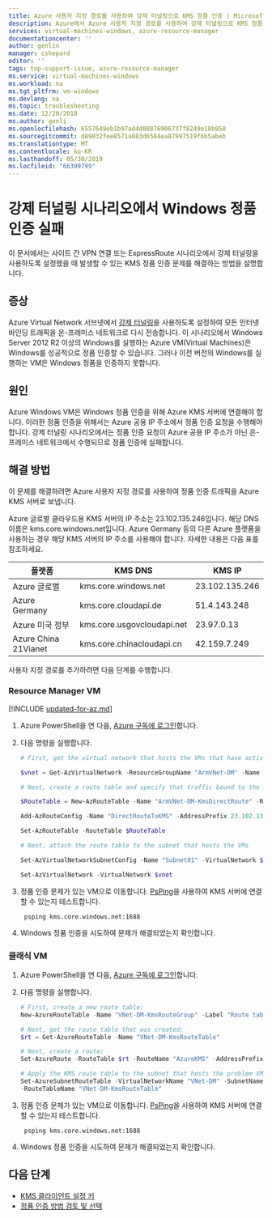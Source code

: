 ```yaml
---
title: Azure 사용자 지정 경로를 사용하여 강제 터널링으로 KMS 정품 인증 | Microsoft Docs
description: Azure에서 Azure 사용자 지정 경로를 사용하여 강제 터널링으로 KMS 정품 인증을 수행하는 방법을 보여줍니다.
services: virtual-machines-windows, azure-resource-manager
documentationcenter: ''
author: genlin
manager: cshepard
editor: ''
tags: top-support-issue, azure-resource-manager
ms.service: virtual-machines-windows
ms.workload: na
ms.tgt_pltfrm: vm-windows
ms.devlang: na
ms.topic: troubleshooting
ms.date: 12/20/2018
ms.author: genli
ms.openlocfilehash: 6557649eb1b97ad4d88876906737f8249e18b958
ms.sourcegitcommit: d89032fee8571a683d6584ea87997519f6b5abeb
ms.translationtype: MT
ms.contentlocale: ko-KR
ms.lasthandoff: 05/30/2019
ms.locfileid: "66399799"
---
```

# <a name="windows-activation-fails-in-forced-tunneling-scenario"></a>강제 터널링 시나리오에서 Windows 정품 인증 실패

이 문서에서는 사이트 간 VPN 연결 또는 ExpressRoute 시나리오에서 강제 터널링을 사용하도록 설정했을 때 발생할 수 있는 KMS 정품 인증 문제를 해결하는 방법을 설명합니다.

## <a name="symptom"></a>증상

Azure Virtual Network 서브넷에서 [강제 터널링](../../vpn-gateway/vpn-gateway-forced-tunneling-rm.md)을 사용하도록 설정하여 모든 인터넷 바인딩 트래픽을 온-프레미스 네트워크로 다시 전송합니다. 이 시나리오에서 Windows Server 2012 R2 이상의 Windows를 실행하는 Azure VM(Virtual Machines)은 Windows를 성공적으로 정품 인증할 수 있습니다. 그러나 이전 버전의 Windows를 실행하는 VM은 Windows 정품을 인증하지 못합니다.

## <a name="cause"></a>원인

Azure Windows VM은 Windows 정품 인증을 위해 Azure KMS 서버에 연결해야 합니다. 이러한 정품 인증을 위해서는 Azure 공용 IP 주소에서 정품 인증 요청을 수행해야 합니다. 강제 터널링 시나리오에서는 정품 인증 요청이 Azure 공용 IP 주소가 아닌 온-프레미스 네트워크에서 수행되므로 정품 인증에 실패합니다.

## <a name="solution"></a>해결 방법

이 문제를 해결하려면 Azure 사용자 지정 경로를 사용하여 정품 인증 트래픽을 Azure KMS 서버로 보냅니다.

Azure 글로벌 클라우드용 KMS 서버의 IP 주소는 23.102.135.246입니다. 해당 DNS 이름은 kms.core.windows.net입니다. Azure Germany 등의 다른 Azure 플랫폼을 사용하는 경우 해당 KMS 서버의 IP 주소를 사용해야 합니다. 자세한 내용은 다음 표를 참조하세요.

|플랫폼| KMS DNS|KMS IP|
|------|-------|-------|
|Azure 글로벌|kms.core.windows.net|23.102.135.246|
|Azure Germany|kms.core.cloudapi.de|51.4.143.248|
|Azure 미국 정부|kms.core.usgovcloudapi.net|23.97.0.13|
|Azure China 21Vianet|kms.core.chinacloudapi.cn|42.159.7.249|


사용자 지정 경로를 추가하려면 다음 단계를 수행합니다.

### <a name="for-resource-manager-vms"></a>Resource Manager VM

[!INCLUDE [updated-for-az.md](../../../includes/updated-for-az.md)]

1. Azure PowerShell을 연 다음, [Azure 구독에 로그인](https://docs.microsoft.com/powershell/azure/authenticate-azureps)합니다.
2. 다음 명령을 실행합니다.

    ```powershell
    # First, get the virtual network that hosts the VMs that have activation problems. In this case, we get virtual network ArmVNet-DM in Resource Group ArmVNet-DM:

    $vnet = Get-AzVirtualNetwork -ResourceGroupName "ArmVNet-DM" -Name "ArmVNet-DM"

    # Next, create a route table and specify that traffic bound to the KMS IP (23.102.135.246) will go directly out:

    $RouteTable = New-AzRouteTable -Name "ArmVNet-DM-KmsDirectRoute" -ResourceGroupName "ArmVNet-DM" -Location "centralus"

    Add-AzRouteConfig -Name "DirectRouteToKMS" -AddressPrefix 23.102.135.246/32 -NextHopType Internet -RouteTable $RouteTable

    Set-AzRouteTable -RouteTable $RouteTable

    # Next, attach the route table to the subnet that hosts the VMs

    Set-AzVirtualNetworkSubnetConfig -Name "Subnet01" -VirtualNetwork $vnet -AddressPrefix "10.0.0.0/24" -RouteTable $RouteTable

    Set-AzVirtualNetwork -VirtualNetwork $vnet
    ```
3. 정품 인증 문제가 있는 VM으로 이동합니다. [PsPing](https://docs.microsoft.com/sysinternals/downloads/psping)을 사용하여 KMS 서버에 연결할 수 있는지 테스트합니다.

        psping kms.core.windows.net:1688

4. Windows 정품 인증을 시도하여 문제가 해결되었는지 확인합니다.

### <a name="for-classic-vms"></a>클래식 VM

1. Azure PowerShell을 연 다음, [Azure 구독에 로그인](https://docs.microsoft.com/powershell/azure/authenticate-azureps)합니다.
2. 다음 명령을 실행합니다.

    ```powershell
    # First, create a new route table:
    New-AzureRouteTable -Name "VNet-DM-KmsRouteGroup" -Label "Route table for KMS" -Location "Central US"

    # Next, get the route table that was created:
    $rt = Get-AzureRouteTable -Name "VNet-DM-KmsRouteTable"

    # Next, create a route:
    Set-AzureRoute -RouteTable $rt -RouteName "AzureKMS" -AddressPrefix "23.102.135.246/32" -NextHopType Internet

    # Apply the KMS route table to the subnet that hosts the problem VMs (in this case, we apply it to the subnet that's named Subnet-1):
    Set-AzureSubnetRouteTable -VirtualNetworkName "VNet-DM" -SubnetName "Subnet-1" 
    -RouteTableName "VNet-DM-KmsRouteTable"
    ```

3. 정품 인증 문제가 있는 VM으로 이동합니다. [PsPing](https://docs.microsoft.com/sysinternals/downloads/psping)을 사용하여 KMS 서버에 연결할 수 있는지 테스트합니다.

        psping kms.core.windows.net:1688

4. Windows 정품 인증을 시도하여 문제가 해결되었는지 확인합니다.

## <a name="next-steps"></a>다음 단계

- [KMS 클라이언트 설정 키](https://docs.microsoft.com/windows-server/get-started/kmsclientkeys
)
- [정품 인증 방법 검토 및 선택](https://docs.microsoft.com/previous-versions/windows/it-pro/windows-server-2012-R2-and-2012/jj134256(v=ws.11)
)
